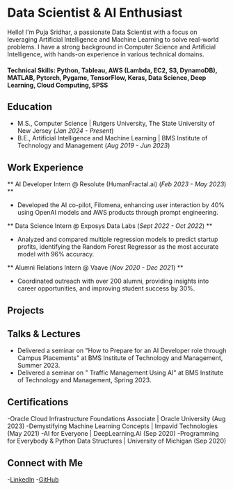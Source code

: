 # Data Scientist & AI Enthusiast
Hello! I'm Puja Sridhar, a passionate Data Scientist with a focus on leveraging Artificial Intelligence and Machine Learning to solve real-world problems. I have a strong background in Computer Science and Artificial Intelligence, with hands-on experience in various technical domains.

#### Technical Skills: Python, Tableau, AWS (Lambda, EC2, S3, DynamoDB), MATLAB, Pytorch, Pygame, TensorFlow, Keras, Data Science, Deep Learning, Cloud Computing, SPSS

## Education
- M.S., Computer Science | Rutgers University, The State University of New Jersey (_Jan 2024 - Present_)
- B.E., Artificial Intelligence and Machine Learning | BMS Institute of Technology and Management (_Aug 2019 - Jun 2023_)

## Work Experience
** AI Developer Intern @ Resolute (HumanFractal.ai) (_Feb 2023 - May 2023_) **
- Developed the AI co-pilot, Filomena, enhancing user interaction by 40% using OpenAI models and AWS products through prompt engineering.

** Data Science Intern @ Exposys Data Labs (_Sept 2022 - Oct 2022_) **
- Analyzed and compared multiple regression models to predict startup profits, identifying the Random Forest Regressor as the most accurate model with 96% accuracy.

** Alumni Relations Intern @ Vaave (_Nov 2020 - Dec 2021_) **
- Coordinated outreach with over 200 alumni, providing insights into career opportunities, and improving student success by 30%.

## Projects


## Talks & Lectures
- Delivered a seminar on "How to Prepare for an AI Developer role through Campus Placements" at BMS Institute of Technology and Management, Summer 2023.
- Delivered a seminar on " Traffic Management Using AI" at BMS Institute of Technology and Management, Spring 2023.

## Certifications
-Oracle Cloud Infrastructure Foundations Associate | Oracle University (Aug 2023)
-Demystifying Machine Learning Concepts | Impavid Technologies (May 2021)
-AI for Everyone | DeepLearning.AI (Sep 2020)
-Programming for Everybody & Python Data Structures | University of Michigan (Sep 2020)

## Connect with Me
-[LinkedIn](https://www.linkedin.com/in/pujasridhar)
-[GitHub](https://github.com/pujasridhar)
